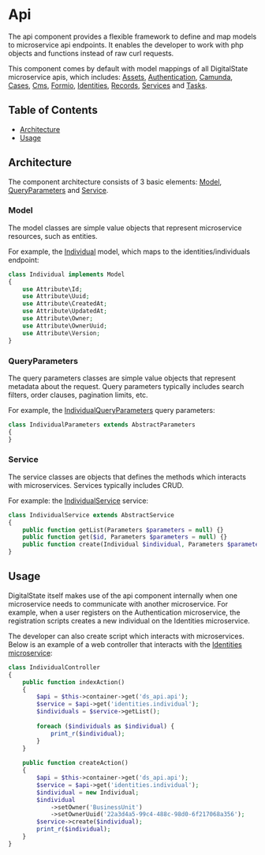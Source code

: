 # Api

The api component provides a flexible framework to define and map models to microservice api endpoints. It enables the developer to work with php objects and functions instead of raw curl requests.

This component comes by default with model mappings of all DigitalState microservice apis, which includes: [Assets](https://github.com/DigitalState/Assets), [Authentication](https://github.com/DigitalState/Authentication), [Camunda](https://github.com/DigitalState/Camunda), [Cases](https://github.com/DigitalState/Cases), [Cms](https://github.com/DigitalState/Cms), [Formio](https://github.com/DigitalState/Formio), [Identities](https://github.com/DigitalState/Identities), [Records](https://github.com/DigitalState/Records), [Services](https://github.com/DigitalState/Services) and [Tasks](https://github.com/DigitalState/Tasks).

## Table of Contents

- [Architecture](#architecture)
- [Usage](#usage)

## Architecture

The component architecture consists of 3 basic elements: [Model](#model), [QueryParameters](#queryparameters) and [Service](#service).

### Model

The model classes are simple value objects that represent microservice resources, such as entities. 

For example, the [Individual](https://github.com/DigitalState/Core/blob/develop/src/Ds/Component/Api/Model/Individual.php) model, which maps to the identities/individuals endpoint:

```php
class Individual implements Model
{
    use Attribute\Id;
    use Attribute\Uuid;
    use Attribute\CreatedAt;
    use Attribute\UpdatedAt;
    use Attribute\Owner;
    use Attribute\OwnerUuid;
    use Attribute\Version;
}
```

### QueryParameters

The query parameters classes are simple value objects that represent metadata about the request. Query parameters typically includes search filters, order clauses, pagination limits, etc.

For example, the [IndividualQueryParameters](https://github.com/DigitalState/Core/blob/develop/src/Ds/Component/Api/Query/IndividualParameters.php) query parameters:

```php
class IndividualParameters extends AbstractParameters
{
}
```

### Service

The service classes are objects that defines the methods which interacts with microservices. Services typically includes CRUD.

For example: the [IndividualService](https://github.com/DigitalState/Core/blob/develop/src/Ds/Component/Api/Service/IndividualService.php) service:

```php
class IndividualService extends AbstractService
{
    public function getList(Parameters $parameters = null) {}
    public function get($id, Parameters $parameters = null) {}
    public function create(Individual $individual, Parameters $parameters = null) {}
}
```

## Usage

DigitalState itself makes use of the api component internally when one microservice needs to communicate with another microservice. For example, when a user registers on the Authentication microservice, the registration scripts creates a new individual on the Identities microservice.

The developer can also create script which interacts with microservices. Below is an example of a web controller that interacts with the [Identities microservice](https://github.com/DigitalState/Identities):

```php
class IndividualController
{
    public function indexAction()
    {
        $api = $this->container->get('ds_api.api');
        $service = $api->get('identities.individual');
        $individuals = $service->getList();
        
        foreach ($individuals as $individual) {
            print_r($individual);
        }
    }
    
    public function createAction()
    {
        $api = $this->container->get('ds_api.api');
        $service = $api->get('identities.individual');
        $individual = new Individual;
        $individual
            ->setOwner('BusinessUnit')
            ->setOwnerUuid('22a3d4a5-99c4-488c-98d0-6f217068a356');
        $service->create($individual);
        print_r($individual);
    }
}
```

